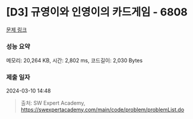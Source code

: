 # [D3] 규영이와 인영이의 카드게임 - 6808 

[문제 링크](https://swexpertacademy.com/main/code/problem/problemDetail.do?contestProbId=AWgv9va6HnkDFAW0) 

### 성능 요약

메모리: 20,264 KB, 시간: 2,802 ms, 코드길이: 2,030 Bytes

### 제출 일자

2024-03-10 14:48



> 출처: SW Expert Academy, https://swexpertacademy.com/main/code/problem/problemList.do